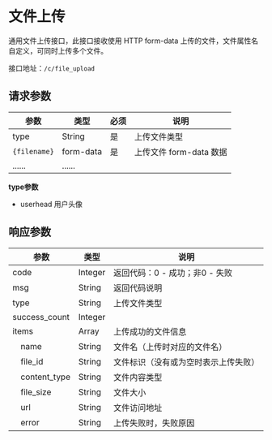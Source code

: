 # 文件上传

通用文件上传接口，此接口接收使用 HTTP form-data 上传的文件，文件属性名自定义，可同时上传多个文件。

接口地址：`/c/file_upload`

## 请求参数

|参数           |类型      |必须  |说明                |
|--------------|---------|------|-------------------|
|type          |String   |是    |上传文件类型
|`{filename}`  |form-data|是    |上传文件 form-data 数据
|......        |......

**type参数**

- userhead 用户头像

## 响应参数

|参数           |类型      |说明                |
|--------------|---------|--------------------|
|code          |Integer  |返回代码：0 - 成功；非0 - 失败
|msg           |String   |返回代码说明
|type          |String   |上传文件类型
|success_count |Integer  |
|items          |Array    |上传成功的文件信息
|　name         |String   |文件名（上传时对应的文件名）
|　file_id      |String   |文件标识（没有或为空时表示上传失败）
|　content_type |String   |文件内容类型
|　file_size    |String   |文件大小
|　url          |String   |文件访问地址
|　error        |String   |上传失败时，失败原因
